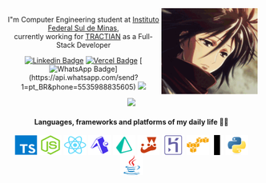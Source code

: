 <img align="right" width=38% src="mikasa.gif"/>

<div align="center" >
 
I"m Computer Engineering student at [Instituto Federal Sul de Minas](https://portal.pcs.ifsuldeminas.edu.br/),<br> currently working for [TRACTIAN](https://tractian.com/) as a Full-Stack Developer
  
[![Linkedin Badge](https://img.shields.io/badge/-LinkedIn-blue?style=flat-square&logo=Linkedin&logoColor=white&link=https://www.linkedin.com/in/azevgabriel/)](https://www.linkedin.com/in/azevgabriel/)
[![Vercel Badge](https://img.shields.io/badge/-Vercel-blueviolet?style=flat-square&logo=Vercel&link=https://https://vercel.com/azevgabriel/)](https://vercel.com/azevgabriel/)
[![WhatsApp Badge](https://img.shields.io/badge/-WhatsApp-25d366?style=flat-square&labelColor=25d366&logo=whatsapp&logoColor=white&link="https://api.whatsapp.com/send?1=pt_BR&phone=5535988835605")](https://api.whatsapp.com/send?1=pt_BR&phone=5535988835605)
![](https://komarev.com/ghpvc/?username=azevgabriel&color=006bed)
 
<img height="180em" src="https://github-readme-stats.vercel.app/api/top-langs/?username=azevgabriel&layout=compact&langs_count=7"/>
 
<h4>Languages, frameworks and platforms of my daily life 🧑‍💻</h4>
<div style="display: inline_block">
  <img align="center" alt="TypeScript" height="40" width="45" src="https://github.com/devicons/devicon/blob/master/icons/typescript/typescript-original.svg">
  <img align="center" alt="Nodejs" height="40" width="45" src="https://github.com/devicons/devicon/blob/master/icons/nodejs/nodejs-original.svg" />
  <img align="center" alt="ReactJS" height="40" width="45" src="https://github.com/devicons/devicon/blob/master/icons/react/react-original.svg">
  <img align="center" alt="Expo" height="40" width="45" src="https://github.com/vscode-icons/vscode-icons/blob/master/icons/file_type_expo.svg">
  <img align="center" alt="Prisma" height="40" width="45" src="https://github.com/PKief/vscode-material-icon-theme/blob/main/icons/prisma.svg">
  <img align="center" alt="Jest" height="40" width="45" src="https://github.com/vscode-icons/vscode-icons/blob/master/icons/file_type_jest.svg">
  <img align="center" alt="Heroku" height="40" width="45" src="https://github.com/devicons/devicon/blob/master/icons/heroku/heroku-original.svg">    
  <img align="center" alt="Amazon" height="40" width="45" src="https://github.com/devicons/devicon/blob/master/icons/amazonwebservices/amazonwebservices-original.svg">   
  <img align="center" alt="Divider" height="40" width="25" src="divider.svg">    
  <img align="center" alt="Python" height="40" width="45" src="https://github.com/devicons/devicon/blob/master/icons/python/python-original.svg">
  <img align="center" alt="Java" height="40" width="45" src="https://github.com/devicons/devicon/blob/master/icons/java/java-original.svg">                                                                                                                                                                                                                 
</div>
